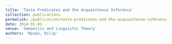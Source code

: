 ```yaml
---
title: 'Taste Predicates and the Acquaintance Inference'
collection: publications
permalink: /publication/taste-predicates-and-the-acquaintance-inference
date: 2014-01-01
venue: 'Semantics and Linguistic Theory'
authors: 'Ninan, Dilip'
---
```

